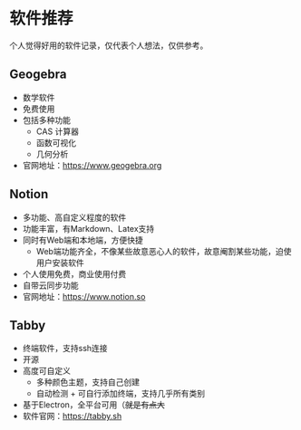 # 软件推荐
个人觉得好用的软件记录，仅代表个人想法，仅供参考。

## Geogebra
- 数学软件
- 免费使用
- 包括多种功能
  - CAS 计算器
  - 函数可视化
  - 几何分析
- 官网地址：https://www.geogebra.org

## Notion
- 多功能、高自定义程度的软件
- 功能丰富，有Markdown、Latex支持
- 同时有Web端和本地端，方便快捷
  - Web端功能齐全，不像某些故意恶心人的软件，故意阉割某些功能，迫使用户安装软件
- 个人使用免费，商业使用付费
- 自带云同步功能
- 官网地址：https://www.notion.so

## Tabby
- 终端软件，支持ssh连接
- 开源
- 高度可自定义
  - 多种颜色主题，支持自己创建
  - 自动检测 + 可自行添加终端，支持几乎所有类别
- 基于Electron，全平台可用（~~就是有点大~~
- 软件官网：https://tabby.sh